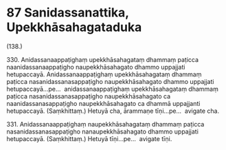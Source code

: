 # 87 Sanidassanattika, Upekkhāsahagataduka

(138.)

330\. Anidassanaappaṭighaṃ upekkhāsahagataṃ dhammaṃ paṭicca naanidassanaappaṭigho naupekkhāsahagato dhammo uppajjati hetupaccayā. Anidassanaappaṭighaṃ upekkhāsahagataṃ dhammaṃ paṭicca nasanidassanasappaṭigho naupekkhāsahagato dhammo uppajjati hetupaccayā…pe…  anidassanaappaṭighaṃ upekkhāsahagataṃ dhammaṃ paṭicca nasanidassanasappaṭigho naupekkhāsahagato ca naanidassanasappaṭigho naupekkhāsahagato ca dhammā uppajjanti hetupaccayā. (Saṃkhittaṃ.) Hetuyā cha, ārammaṇe tīṇi…pe…  avigate cha.

331\. Anidassanaappaṭighaṃ naupekkhāsahagataṃ dhammaṃ paṭicca nasanidassanasappaṭigho nanaupekkhāsahagato dhammo uppajjati hetupaccayā. (Saṃkhittaṃ.) Hetuyā tīṇi…pe…  avigate tīṇi.
